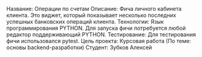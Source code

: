 Название: Операции по счетам
Описание: Фича личного кабинета клиента. 
          Это виджет, который показывает несколько последних успешных банковских операций клиента. 
Технологии: Язык программирования PYTHON. Для запуска фичи потребуется любой редактор поддерживающий PYTHON.
Тестирование: Для тестирования фичи использовался pytest. 
Цель проекта: Курсовая работа (По теме: основы backend-разработки)
Студент: Зубков Алексей
